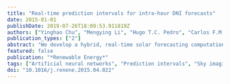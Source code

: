 ```yaml
---
title: "Real-time prediction intervals for intra-hour DNI forecasts"
date: 2015-01-01
publishDate: 2019-07-26T18:09:53.911819Z
authors: ["Yinghao Chu", "Mengying Li", "Hugo T.C. Pedro", "Carlos F.M. Coimbra"]
publication_types: ["2"]
abstract: "We develop a hybrid, real-time solar forecasting computational model to construct prediction intervals (PIs) of one-minute averaged direct normal irradiance for four intra-hour forecasting horizons: five, ten, fifteen, and 20min. This hybrid model, which integrates sky imaging techniques, support vector machine and artificial neural network sub-models, is developed using one year of co-located, high-quality irradiance and sky image recording in Folsom, California. We validate the proposed model using six-month of measured irradiance and sky image data, and apply it to construct operational PI forecasts in real-time at the same observatory. In the real-time scenario, the hybrid model significantly outperforms the reference persistence model and provides high performance PIs regardless of forecast horizon and weather condition."
featured: false
publication: "*Renewable Energy*"
tags: ["Artificial neural networks", "Prediction intervals", "Sky imaging", "Solar forecasting", "Support vector machines"]
doi: "10.1016/j.renene.2015.04.022"
---
```


